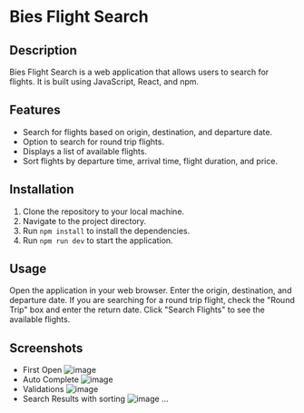 # Bies Flight Search

## Description

Bies Flight Search is a web application that allows users to search for flights. It is built using JavaScript, React, and npm.

## Features

- Search for flights based on origin, destination, and departure date.
- Option to search for round trip flights.
- Displays a list of available flights.
- Sort flights by departure time, arrival time, flight duration, and price.

## Installation

1. Clone the repository to your local machine.
2. Navigate to the project directory.
3. Run `npm install` to install the dependencies.
4. Run `npm run dev` to start the application.

## Usage

Open the application in your web browser. Enter the origin, destination, and departure date. If you are searching for a round trip flight, check the "Round Trip" box and enter the return date. Click "Search Flights" to see the available flights.

## Screenshots
- First Open
![image](https://github.com/HordeBies/flight-search/assets/73644073/98c9ec64-6d32-4f8f-8d40-fba4973199ac)
- Auto Complete
![image](https://github.com/HordeBies/flight-search/assets/73644073/6592c141-3443-4376-8f40-7a93a0eeb993)
- Validations
![image](https://github.com/HordeBies/flight-search/assets/73644073/c95fa03b-aa28-44d3-b9b8-58ae7cb87785)
- Search Results with sorting
![image](https://github.com/HordeBies/flight-search/assets/73644073/f3c5a1e6-344b-4824-9ecb-b134b0987e75)
...

